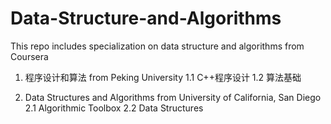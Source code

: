 # Data-Structure-and-Algorithms

This repo includes specialization on data structure and algorithms from Coursera

1. 程序设计和算法 from Peking University
1.1 C++程序设计
1.2 算法基础

2. Data Structures and Algorithms from University of California, San Diego
2.1 Algorithmic Toolbox
2.2 Data Structures
